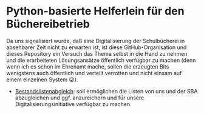 # Python-basierte Helferlein für den Büchereibetrieb

Da uns signalisiert wurde, daß eine Digitalisierung der Schulbücherei in absehbarer Zeit nicht zu erwarten ist, ist diese GitHub-Organisation und dieses Repository ein Versuch das Thema selbst in die Hand zu nehmen und die erarbeiteten Lösungsansätze öffentlich verfügbar zu machen (denn wenn ich es schon im Ehrenamt mache, sollen die erzeugten Bits wenigstens auch öffentlich und verteilt verrotten und nicht einsam auf einem einzelnen System 😜).

* [Bestandslistenabgleich](bestandslistenabgleich/README.md): soll ermöglichen die Listen von uns und der SBA abzugleichen und ggf. anzureichern und für unsere Digitalisierungsinitiative verfügbar zu machen.
